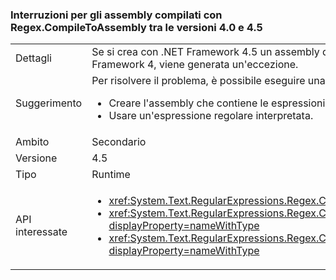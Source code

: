 ### <a name="assemblies-compiled-with-regexcompiletoassembly-breaks-between-40-and-45"></a>Interruzioni per gli assembly compilati con Regex.CompileToAssembly tra le versioni 4.0 e 4.5

|   |   |
|---|---|
|Dettagli|Se si crea con .NET Framework 4.5 un assembly di espressioni regolari compilate destinato a .NET Framework 4, quando si prova a usare una delle espressioni regolari dell'assembly in un sistema in cui è installato .NET Framework 4, viene generata un'eccezione.|
|Suggerimento|Per risolvere il problema, è possibile eseguire una delle operazioni seguenti:<ul><li>Creare l'assembly che contiene le espressioni regolari con .NET Framework 4.</li><li>Usare un'espressione regolare interpretata.</li></ul>|
|Ambito|Secondario|
|Versione|4.5|
|Tipo|Runtime|
|API interessate|<ul><li><xref:System.Text.RegularExpressions.Regex.CompileToAssembly(System.Text.RegularExpressions.RegexCompilationInfo[],System.Reflection.AssemblyName)?displayProperty=nameWithType></li><li><xref:System.Text.RegularExpressions.Regex.CompileToAssembly(System.Text.RegularExpressions.RegexCompilationInfo[],System.Reflection.AssemblyName,System.Reflection.Emit.CustomAttributeBuilder[])?displayProperty=nameWithType></li><li><xref:System.Text.RegularExpressions.Regex.CompileToAssembly(System.Text.RegularExpressions.RegexCompilationInfo[],System.Reflection.AssemblyName,System.Reflection.Emit.CustomAttributeBuilder[],System.String)?displayProperty=nameWithType></li></ul>|

